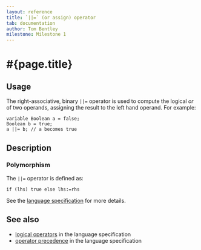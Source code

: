 ```yaml
---
layout: reference
title: `||=` (or assign) operator
tab: documentation
author: Tom Bentley
milestone: Milestone 1
---
```


# #{page.title}

## Usage 

The right-associative, binary `||=` operator is used to compute the 
logical *or* of two operands, assigning the result to the left hand operand. 
For example:

    variable Boolean a = false;
    Boolean b = true;
    a ||= b; // a becomes true

## Description

### Polymorphism

The `||=` operator is defined as:

    if (lhs) true else lhs:=rhs

See the [language specification](#{site.urls.spec}#logicaloperators) for 
more details.

## See also

* [logical operators](#{site.urls.spec}#logicaloperators) in the 
  language specification
* [operator precedence](#{site.urls.spec}#operatorprecedence) in the 
  language specification

